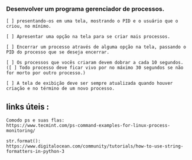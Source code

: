 ### Desenvolver um programa gerenciador de processos.

	[ ] presentando-os em uma tela, mostrando o PID e o usuário que o criou, no mínimo.

	[ ] Apresentar uma opção na tela para se criar mais processos.

	[ ] Encerrar um processo através de alguma opção na tela, passando o PID do processo que se deseja encerrar.

	[ ] Os processos que vocês criaram devem dobrar a cada 10 segundos.
	([ ] Todo processo deve ficar vivo por no máximo 30 segundos se não for morto por outro processo.)

	[ ] A tela de exibição deve ser sempre atualizada quando houver criação e no término de um novo processo.


## links úteis :
	
	Comodo ps e suas flas:
	https://www.tecmint.com/ps-command-examples-for-linux-process-monitoring/

	str.format():
	https://www.digitalocean.com/community/tutorials/how-to-use-string-formatters-in-python-3

